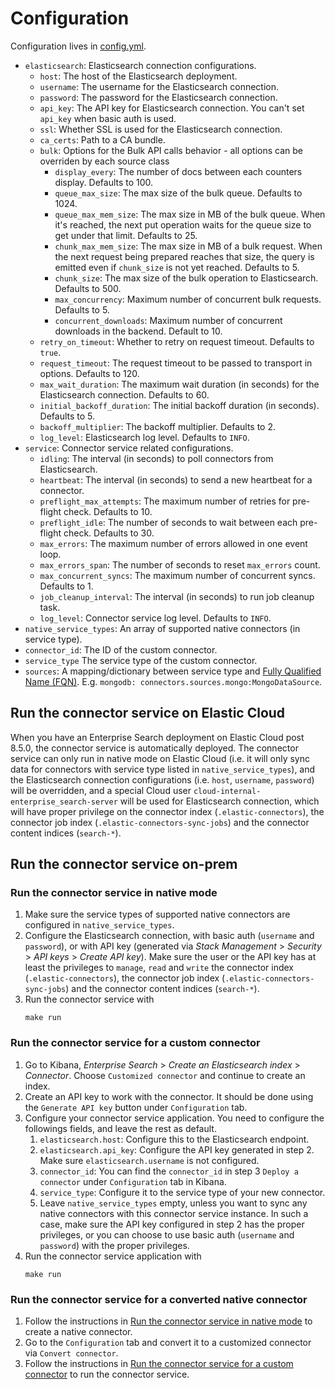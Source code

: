 # Configuration

Configuration lives in [config.yml](../config.yml).

- `elasticsearch`: Elasticsearch connection configurations.
  - `host`: The host of the Elasticsearch deployment.
  - `username`: The username for the Elasticsearch connection.
  - `password`: The password for the Elasticsearch connection.
  - `api_key`: The API key for Elasticsearch connection. You can't set `api_key` when basic auth is used.
  - `ssl`: Whether SSL is used for the Elasticsearch connection.
  - `ca_certs`: Path to a CA bundle.
  - `bulk`: Options for the Bulk API calls behavior - all options can be
    overriden by each source class
    - `display_every`: The number of docs between each counters display. Defaults to 100.
    - `queue_max_size`: The max size of the bulk queue. Defaults to 1024.
    - `queue_max_mem_size`: The max size in MB of the bulk queue. When it's reached, the next put
       operation waits for the queue size to get under that limit. Defaults to 25.
    - `chunk_max_mem_size`: The max size in MB of a bulk request. When the next request being
       prepared reaches that size, the query is emitted even if `chunk_size` is not yet reached. Defaults to 5.
    - `chunk_size`: The max size of the bulk operation to Elasticsearch. Defaults to 500.
    - `max_concurrency`: Maximum number of concurrent bulk requests. Defaults to 5.
    - `concurrent_downloads`: Maximum number of concurrent downloads in the backend. Default to 10.
  - `retry_on_timeout`: Whether to retry on request timeout. Defaults to `true`.
  - `request_timeout`: The request timeout to be passed to transport in options. Defaults to 120.
  - `max_wait_duration`: The maximum wait duration (in seconds) for the Elasticsearch connection. Defaults to 60.
  - `initial_backoff_duration`: The initial backoff duration (in seconds). Defaults to 5.
  - `backoff_multiplier`: The backoff multiplier. Defaults to 2.
  - `log_level`: Elasticsearch log level. Defaults to `INFO`.
- `service`: Connector service related configurations.
  - `idling`: The interval (in seconds) to poll connectors from Elasticsearch.
  - `heartbeat`: The interval (in seconds) to send a new heartbeat for a connector.
  - `preflight_max_attempts`: The maximum number of retries for pre-flight check. Defaults to 10.
  - `preflight_idle`: The number of seconds to wait between each pre-flight check. Defaults to 30.
  - `max_errors`: The maximum number of errors allowed in one event loop.
  - `max_errors_span`: The number of seconds to reset `max_errors` count.
  - `max_concurrent_syncs`: The maximum number of concurrent syncs. Defaults to 1.
  - `job_cleanup_interval`: The interval (in seconds) to run job cleanup task.
  - `log_level`: Connector service log level. Defaults to `INFO`.
- `native_service_types`: An array of supported native connectors (in service type).
- `connector_id`: The ID of the custom connector.
- `service_type` The service type of the custom connector.
- `sources`: A mapping/dictionary between service type and [Fully Qualified Name
(FQN)](https://en.wikipedia.org/wiki/Fully_qualified_name). E.g. `mongodb: connectors.sources.mongo:MongoDataSource`.

## Run the connector service on Elastic Cloud

When you have an Enterprise Search deployment on Elastic Cloud post 8.5.0, the connector service is automatically deployed. The connector service can only run in native mode on Elastic Cloud (i.e. it will only sync data for connectors with service type listed in `native_service_types`), and the Elasticsearch connection configurations (i.e. `host`, `username`, `password`) will be overridden, and a special Cloud user `cloud-internal-enterprise_search-server` will be used for Elasticsearch connection, which will have proper privilege on the connector index (`.elastic-connectors`), the connector job index (`.elastic-connectors-sync-jobs`) and the connector content indices (`search-*`).

## Run the connector service on-prem

### Run the connector service in native mode

1. Make sure the service types of supported native connectors are configured in `native_service_types`.
2. Configure the Elasticsearch connection, with basic auth (`username` and `password`), or with API key (generated via _Stack Management_ > _Security_ > _API keys_ > _Create API key_). Make sure the user or the API key has at least the privileges to `manage`, `read` and `write` the connector index (`.elastic-connectors`), the connector job index (`.elastic-connectors-sync-jobs`) and the connector content indices (`search-*`).
3. Run the connector service with
    ```shell
    make run
    ```

### Run the connector service for a custom connector

1. Go to Kibana, _Enterprise Search_ > _Create an Elasticsearch index_ > _Connector_. Choose `Customized connector` and continue to create an index.
2. Create an API key to work with the connector. It should be done using the `Generate API key` button under `Configuration` tab.
3. Configure your connector service application. You need to configure the followings fields, and leave the rest as default.
   1. `elasticsearch.host`: Configure this to the Elasticsearch endpoint.
   2. `elasticsearch.api_key`: Configure the API key generated in step 2. Make sure `elasticsearch.username` is not configured.
   3. `connector_id`: You can find the `connector_id` in step 3 `Deploy a connector` under `Configuration` tab in Kibana.
   4. `service_type`: Configure it to the service type of your new connector.
   5. Leave `native_service_types` empty, unless you want to sync any native connectors with this connector service instance. In such a case, make sure the API key configured in step 2 has the proper privileges, or you can choose to use basic auth (`username` and `password`) with the proper privileges.
4. Run the connector service application with
    ```shell
    make run
    ```

### Run the connector service for a converted native connector

1. Follow the instructions in [Run the connector service in native mode](#run-the-connector-service-in-native-mode) to create a native connector.
2. Go to the `Configuration` tab and convert it to a customized connector via `Convert connector`.
3. Follow the instructions in [Run the connector service for a custom connector](#run-the-connector-service-for-a-custom-connector) to run the connector service.

